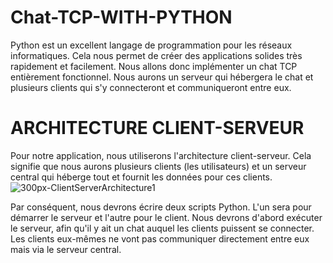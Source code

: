 # Chat-TCP-WITH-PYTHON

Python est un excellent langage de programmation pour les réseaux informatiques. Cela nous permet de créer des applications solides très rapidement et facilement. Nous allons donc  implémenter un chat TCP entièrement fonctionnel. Nous aurons un serveur qui hébergera le chat et plusieurs clients qui s'y connecteront et communiqueront entre eux.


# ARCHITECTURE CLIENT-SERVEUR

Pour notre application, nous utiliserons l'architecture client-serveur. Cela signifie que nous aurons plusieurs clients (les utilisateurs) et un serveur central qui héberge tout et fournit les données pour ces clients.
![300px-ClientServerArchitecture1](https://github.com/NomelN/Chat-TCP-WITH-PYTHON/assets/61651276/73c82999-e185-468e-9b64-92e36589bb51)

Par conséquent, nous devrons écrire deux scripts Python. L'un sera pour démarrer le serveur et l'autre pour le client. Nous devrons d'abord exécuter le serveur, afin qu'il y ait un chat auquel les clients puissent se connecter. Les clients eux-mêmes ne vont pas communiquer directement entre eux mais via le serveur central.
